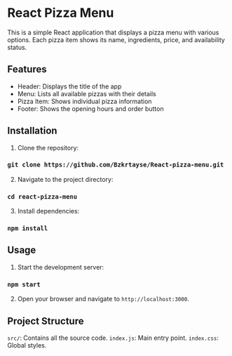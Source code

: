 # React Pizza Menu

This is a simple React application that displays a pizza menu with various options. Each pizza item shows its name, ingredients, price, and availability status.

## Features

- Header: Displays the title of the app
- Menu: Lists all available pizzas with their details
- Pizza Item: Shows individual pizza information
- Footer: Shows the opening hours and order button

## Installation

1. Clone the repository:

### `git clone https://github.com/Bzkrtayse/React-pizza-menu.git`

2. Navigate to the project directory:

### `cd react-pizza-menu`

3. Install dependencies:

### `npm install`

## Usage

1. Start the development server:

### `npm start`

2. Open your browser and navigate to `http://localhost:3000`.

## Project Structure

`src/`: Contains all the source code.
`index.js`: Main entry point.
`index.css`: Global styles.
